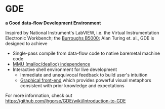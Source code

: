 # GDE

**a Good data-flow Development Environment**

Inspired by National Instrument's LabVIEW, i.e. the Virtual Instrumentation Electronic Workbench; the [Burroughs B5000](http://www.ajwm.net/amayer/papers/B5000.html); Alan Turing et. al., GDE is designed to achieve 
* Single-pass compile from data-flow code to native baremetal machine code
* [MMU (malloc/dealloc) independence](http://en.wikipedia.org/wiki/Memory_management_unit#Unisys_MCP_Systems_.28Burroughs_B5000.29)
* Interactive shell environment for live development
  * Immediate and unequivocal feedback to build user's intuition
  * [Graphical front-end](http://www.ni.com/white-paper/7537/en) which provides powerful visual metaphors consistent with prior knowledge and expectations

For more information, check out https://github.com/jhgorse/GDE/wiki/Introduction-to-GDE

